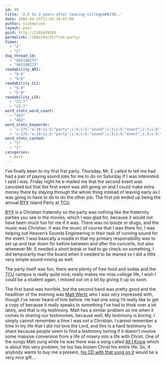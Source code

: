 ```yaml
---
id: 49
title: '2.5 to 3 years after leaving college&#8230;.'
date: 2004-04-25T11:41:34-07:00
author: nickmoline
layout: post
guid: http://1165439245
permalink: /2004/04/25/frat-party/
Views:
  - "2"
  - "2"
dsq_thread_id:
  - "965180273"
  - "965180273"
readability_ARI:
  - "9.6"
  - "9.6"
readability_CLI:
  - "5.9"
  - "5.9"
readability_LIX:
  - "23.7"
  - "23.7"
word_stats_word_count:
  - "483"
  - "483"
word_stats_keywords:
  - 's:175:"a:10:{s:5:"party";i:4;s:5:"sound";i:3;s:5:"event";i:3;s:9:"christian";i:3;s:7:"because";i:4;s:6:"really";i:4;s:4:"life";i:5;s:4:"matt";i:3;s:4:"song";i:3;s:9:"testimony";i:4;}";'
  - 's:175:"a:10:{s:5:"party";i:4;s:5:"sound";i:3;s:5:"event";i:3;s:9:"christian";i:3;s:7:"because";i:4;s:6:"really";i:4;s:4:"life";i:5;s:4:"matt";i:3;s:4:"song";i:3;s:9:"testimony";i:4;}";'
word_stats_cached:
  - "1"
  - "1"
categories:
  - Work
---
```

I&#8217;ve finally been to my first frat party. Thursday, Mr. E called to tell me had had a pair of paying sound jobs for me to do on Saturday if I was interested. I said I was. Friday night he e-mailed me that the second event was canceled but that the first event was still going on and I could make extra money there by staying through the whole thing instead of leaving early as I was going to have to do to do the other job. The first job ended up being the annual <acronym title="Brothers Under Christ">BYX</acronym> Island Party at <acronym title="Texas Christian University">TCU</acronym>. <!--more-->

<acronym title="Brothers Under Christ">BYX</acronym> is a Christian fraternity so the party was nothing like the fraternity parties you see in the movies, which I was glad for, because it would not have been much fun for me if it was. There was no booze or drugs, and the music was Christian. It was the music of course that I was there for, I was helping out Heaven&#8217;s Sounds Engineering in their task of running sound for the event. I was basically a roadie in that my primary responsibility was to set up and tear down for before between and after the concerts, but also whenever Mr. E needed a short break or had to go check on something, I did temporarily man the board when it needed to be maned so I did a little very simple sound mixing as well.

The party itself was fun, there were plenty of free food and sodas and the <acronym title="Texas Christian University">TCU</acronym> campus is really quite nice, really makes me miss college life, I wish I could be a student again, I missed out on a lot by giving it up so soon.

The first band was horrible, but the second band was pretty good and the headliner of the evening was [Matt Wertz](http://www.mattwertz.com/) who I was very impressed with, though I&#8217;ve never heard of him before. He had one song I&#8217;d really like to get a copy of because it really speaks to something I&#8217;ve had to think over a lot lately, and that is my testimony. Matt has a similar problem as me when it comes to sharing our testimonies, because well, My testimony is boring. I simply cannot remember a time I was not a Christian. I cannot remember a time in my life that I did not love the Lord, and this is a hard testimony to share because people seem to find a testimony boring if it doesn&#8217;t involve some massive conversion from a life of misery into a life with Christ. One of the songs Matt sung while he was there was a song called <u>All I Know</u> which is about this very problem, he too has known Christ his entire life. So, if anybody wants to buy me a present, [his CD with that song on it](http://www.awarestore.com/index.cfm?fuseaction=view_item&nav=music&Item_ID=9874&CFID=2000252&CFTOKEN=65703803) would be a very nice gift&#8230;.